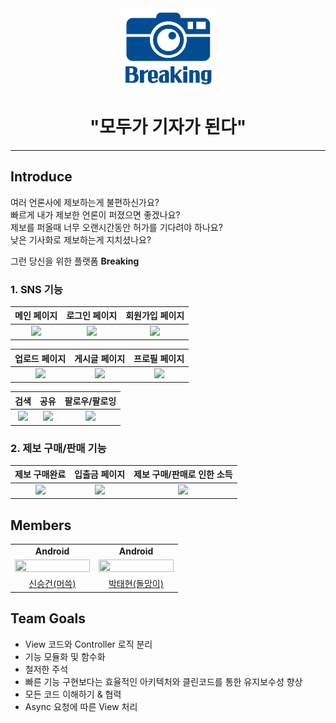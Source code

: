 <div align='center'>
  <img src="https://github.com/Breaking-Dope/breaking-frontend/blob/develop/breaking-front/src/assets/img/breaking-logo.png" width=30% height=30% />

# "모두가 기자가 된다"

---

</div>

## Introduce

여러 언론사에 제보하는게 불편하신가요?  
빠르게 내가 제보한 언론이 퍼졌으면 좋겠나요?  
제보를 퍼올때 너무 오랜시간동안 허가를 기다려야 하나요?  
낮은 기사화로 제보하는게 지치셨나요?

그런 당신을 위한 플랫폼 **Breaking**

<h3>1. SNS 기능</h3>

|             메인 페이지             |             로그인 페이지             |             회원가입 페이지             |
| :--------------------------------: | :----------------------------------: | :------------------------------------: |
| <img src="https://user-images.githubusercontent.com/23312485/190064274-0f9afe77-f848-48e9-9fbd-887ea1ed3971.png" width=80% /> | <img src="https://user-images.githubusercontent.com/23312485/190065332-50013c6d-f57b-43d7-aaac-2be12189d0c2.png" width=80% /> |  <img src="https://user-images.githubusercontent.com/23312485/190065284-cf7142ba-b5a9-4a35-b1c7-0fd3de3a2b9d.png" width=80% /> |


|             업로드 페이지             |             게시글 페이지             |             프로필 페이지             |
| :------------------------------------: | :----------------------------------: | :----------------------------------: |
| <img src="https://user-images.githubusercontent.com/23312485/190063538-4a9db6fb-ddd0-4c2f-8c30-bbeab8f455a4.png" width=80% /> | <img src="https://user-images.githubusercontent.com/23312485/190064049-66171788-b838-4ab3-8759-29cc297e74be.png" width=80% /> | <img src="https://user-images.githubusercontent.com/23312485/190066718-645b2bb4-a4cf-4f4d-af7a-8b6ed59ea1b4.png" width=80% /> |

|             검색             |             공유             |             팔로우/팔로잉             |
| :--------------------------: | :-------------------------: | :----------------------------------: |
| <img src="https://user-images.githubusercontent.com/23312485/190065489-e191c399-ae99-4ada-ab23-e173e022a42c.png" width=80% /> | <img src="https://user-images.githubusercontent.com/23312485/190065509-9d9e4059-bf44-49cc-93e3-a0311e87be25.png" width=80% /> | <img src="https://user-images.githubusercontent.com/23312485/190067647-4a71da61-c987-421d-b077-8962c3d17648.png" width=80% /> |


<h3>2. 제보 구매/판매 기능</h3>

|             제보 구매완료            |             입출금 페이지             |             제보 구매/판매로 인한 소득             |
| :---------------------------------: | :----------------------------------: | :----------------------------------------------: |
| <img src="https://user-images.githubusercontent.com/23312485/190064596-996fdb45-387c-40a0-bf7e-ec442d20aefa.png" width=80% /> | <img src="https://user-images.githubusercontent.com/23312485/190066275-9e921564-2956-4e2c-b5e4-42d78d6832db.png" width=80% /> | <img src="https://user-images.githubusercontent.com/23312485/190064634-bbbfb184-34a4-478b-9c08-c1e569a384e5.png" width=80% /> |

## Members

<table>
  <tr>
    <td align="center">
      <b>Android</b>
    </td>
    <td align="center">
      <b>Android</b>
    </td>
  </tr>
  <tr>
    <td>
      <img src="https://user-images.githubusercontent.com/54919474/190633696-b7240bf0-532d-494e-9b16-911299bebc02.png" width="120px" height="15%"/>
    </td>
    <td>
      <img src="https://user-images.githubusercontent.com/54919474/190632670-250f2698-e913-4338-903d-38d883481838.png" width="120px" height="15%"/>
  </tr>
  <tr>
    <td align="center">
      <a href="https://github.com/SeungGun">
      신승건(머쓱)
      </a>
    </td>
    <td align="center">
      <a href="https://github.com/Taehyuny">
      박태현(돌망이)
      </a>
    </td>
  </tr>
  </table>

## Team Goals
- View 코드와 Controller 로직 분리
- 기능 모듈화 및 함수화
- 철저한 주석
- 빠른 기능 구현보다는 효율적인 아키텍처와 클린코드를 통한 유지보수성 향상
- 모든 코드 이해하기 & 협력
- Async 요청에 따른 View 처리
